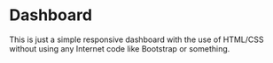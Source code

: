 # Dashboard
This is just a simple responsive dashboard with the use of HTML/CSS without using any Internet code like Bootstrap or something.
